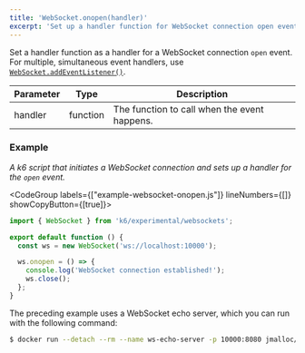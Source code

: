 ```yaml
---
title: 'WebSocket.onopen(handler)'
excerpt: 'Set up a handler function for WebSocket connection open event.'
---
```


Set a handler function as a handler for a WebSocket connection `open` event.
For multiple, simultaneous event handlers, use [`WebSocket.addEventListener()`](/javascript-api/k6-experimental/websockets/websocket/websocket-addeventlistener).

| Parameter | Type     | Description                                  |
| --------- | -------- | -------------------------------------------- |
| handler  | function | The function to call when the event happens. |

### Example

_A k6 script that initiates a WebSocket connection and sets up a handler for the `open` event._

<CodeGroup labels={["example-websocket-onopen.js"]} lineNumbers={[]} showCopyButton={[true]}>

```javascript
import { WebSocket } from 'k6/experimental/websockets';

export default function () {
  const ws = new WebSocket('ws://localhost:10000');

  ws.onopen = () => {
    console.log('WebSocket connection established!');
    ws.close();
  };
}
```

</CodeGroup>

The preceding example uses a WebSocket echo server, which you can run with the following command:

<CodeGroup>

```bash
$ docker run --detach --rm --name ws-echo-server -p 10000:8080 jmalloc/echo-server
```
</CodeGroup>